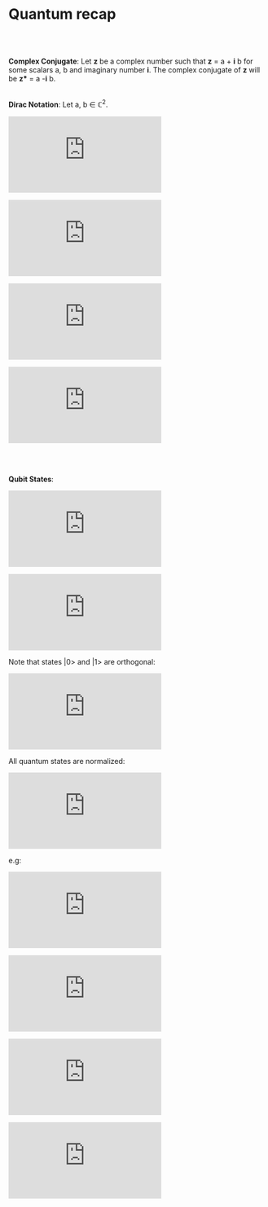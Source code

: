 <h1>Quantum recap</h1>
<br>
<br>

__Complex Conjugate__: Let __z__ be a complex number such that __z__ = a + __i__ b for some scalars a, b and imaginary number __i__. The complex conjugate of __z__ will be __z*__ = a -__i__ b.
<br>
<br>

__Dirac Notation__: Let a, b ∈ ℂ<sup>2</sup>. 

![equation](https://latex.codecogs.com/gif.latex?Ket%3A%20%5C%20%7Ca%3E%20%3D%20%5Cbegin%7Bbmatrix%7D%20a_%7B1%7D%5C%5Ca_%7B2%7D%20%5Cend%7Bbmatrix%7D)

![equation](https://latex.codecogs.com/gif.latex?Bra%3A%20%5C%20%3Cb%7C%3D%7Cb%3E%5E%7B%5Cdagger%7D%3D%5Cbegin%7Bbmatrix%7D%20b_%7B1%7D%5E%7B*%7D%20%26%20b_%7B2%7D%5E%7B*%7D%20%5Cend%7Bbmatrix%7D)

![equation](https://latex.codecogs.com/gif.latex?Bra-Ket%20%3A%20%5C%20%3Cb%7Ca%3E%3D%3Ca%7Cb%3E%5E%7B*%7D%3Da_%7B1%7Db_%7B1%7D%5E%7B*%7D&plus;a_%7B2%7Db_%7B2%7D%5E%7B*%7D)

![equation](https://latex.codecogs.com/gif.latex?Ket-Bra%20%3A%20%5C%20%7Ca%3E%3Cb%7C%3D%3Ca%7Cb%3E%5E%7B*%7D%3D%5Cbegin%7Bbmatrix%7D%20a_%7B1%7Db_%7B1%7D%5E%7B*%7D%20%26%20a_%7B1%7Db_%7B2%7D%5E%7B*%7D%5C%5C%20a_%7B2%7Db_%7B1%7D%5E%7B*%7D%20%26%20a_%7B2%7Db_%7B2%7D%5E%7B*%7D%20%5Cend%7Bbmatrix%7D)

<br>
<br>

__Qubit States__:

![equation](https://latex.codecogs.com/gif.latex?%7C0%3E%20%3D%20%5Cbegin%7Bbmatrix%7D%201%5C%5C0%20%5Cend%7Bbmatrix%7D)

![equation](https://latex.codecogs.com/gif.latex?%7C1%3E%20%3D%20%5Cbegin%7Bbmatrix%7D%200%5C%5C1%20%5Cend%7Bbmatrix%7D)

Note that states |0> and |1> are orthogonal:

![equation](https://latex.codecogs.com/gif.latex?%3C0%7C1%3E%20%3D%201%5Ctimes%200%20&plus;%200%20%5Ctimes%201%20%3D%200)

All quantum states are normalized:

![equation](https://latex.codecogs.com/gif.latex?%3C%5Cpsi%7C%5Cpsi%3E%20%3D%201)

e.g:

![equation](https://latex.codecogs.com/gif.latex?%7C%5Cpsi%3E%20%3D%20%5Cfrac%7B1%7D%7B%5Csqrt%7B2%7D%7D%28%20%7C0%3E&plus;%7C1%3E%20%29%20%3D%20%5Cbegin%7Bbmatrix%7D%20%5Cfrac%7B1%7D%7B%5Csqrt%7B2%7D%7D%5C%5C%20%5Cfrac%7B1%7D%7B%5Csqrt%7B2%7D%7D%20%5Cend%7Bbmatrix%7D)

![equation](https://latex.codecogs.com/gif.latex?%3C%5Cpsi%7C%5Cpsi%3E%20%3D%20%5Cfrac%7B1%7D%7B%5Csqrt%7B2%7D%7D%20%5Ctimes%20%5Cfrac%7B1%7D%7B%5Csqrt%7B2%7D%7D%20&plus;%20%5Cfrac%7B1%7D%7B%5Csqrt%7B2%7D%7D%20%5Ctimes%20%5Cfrac%7B1%7D%7B%5Csqrt%7B2%7D%7D%20%3D%201)

![equation](https://latex.codecogs.com/gif.latex?%7C&plus;%3E%20%3D%20%5Cfrac%7B1%7D%7B%5Csqrt%7B2%7D%7D%28%7C0%3E&plus;%7C1%3E%29%20%3D%20%5Cfrac%7B1%7D%7B%5Csqrt%7B2%7D%7D%5Cbegin%7Bbmatrix%7D%201%5C%5C%201%20%5Cend%7Bbmatrix%7D)

![equation](https://latex.codecogs.com/gif.latex?%7C-%3E%20%3D%20%5Cfrac%7B1%7D%7B%5Csqrt%7B2%7D%7D%28%7C0%3E-%7C1%3E%29%20%3D%20%5Cfrac%7B1%7D%7B%5Csqrt%7B2%7D%7D%5Cbegin%7Bbmatrix%7D%201%5C%5C%20-1%20%5Cend%7Bbmatrix%7D)

<br>
<br>



